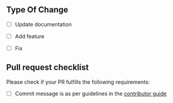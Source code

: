 <!--  Thanks for sending a pull request!  Here are some tips for you:
- If this is your first contribution, read our Contribution guide https://github.com/WomenWhoCode/london/blob/main/CONTRIBUTING.md
- If you are chaging or fixing css, please add screenshop from before and after to simply the code review
-->
## Type Of Change
- [ ] Update documentation
- [ ] Add feature
- [ ] Fix 


## Pull request checklist

Please check if your PR fulfills the following requirements:
- [ ] Commit message is as per guidelines in the [contributor guide](https://github.com/WomenWhoCode/london/blob/main/CONTRIBUTING.md)